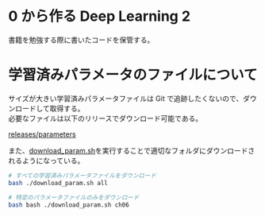 # 0 から作る Deep Learning 2

書籍を勉強する際に書いたコードを保管する。

# 学習済みパラメータのファイルについて

サイズが大きい学習済みパラメータファイルは Git で追跡したくないので、ダウンロードして取得する。  
必要なファイルは以下のリリースでダウンロード可能である。

[releases/parameters](https://github.com/taserbeat/zero-deep2/releases/tag/parameters)

また、[download_param.sh](./download_param.sh)を実行することで適切なフォルダにダウンロードされるようになっている。

```bash
# すべての学習済みパラメータファイルをダウンロード
bash ./download_param.sh all

# 特定のパラメータファイルのみをダウンロード
bash bash ./download_param.sh ch06
```
